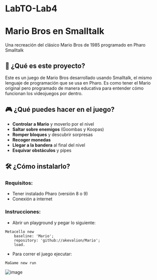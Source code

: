 # LabTO-Lab4

# Mario Bros en Smalltalk
Una recreación del clásico Mario Bros de 1985 programado en Pharo Smalltalk

## 📖 ¿Qué es este proyecto?
Este es un juego de Mario Bros desarrollado usando Smalltalk, el mismo lenguaje de programación que se usa en Pharo. Es como tener el Mario original pero programado de manera educativa para entender cómo funcionan los videojuegos por dentro.

## 🎮 ¿Qué puedes hacer en el juego?
- **Controlar a Mario** y moverlo por el nivel
- **Saltar sobre enemigos** (Goombas y Koopas)
- **Romper bloques** y descubrir sorpresas
- **Recoger monedas**
- **Llegar a la bandera** al final del nivel
- **Esquivar obstáculos** y pipes

## 🛠 ¿Cómo instalarlo?

### Requisitos:
- Tener instalado Pharo (versión 8 o 9)
- Conexión a internet

### Instrucciones:
- Abrir un playground y pegar lo siguiente:

```Smalltalk
Metacello new
    baseline: 'Mario';
    repository: 'github://akevalion/Mario';
    load.
``` 

- Para correr el juego ejecutar:
```Smalltalk
MaGame new run
```  


![image](https://user-images.githubusercontent.com/10532890/78724964-7ea42600-78fc-11ea-9ddd-42057e69542c.png)
